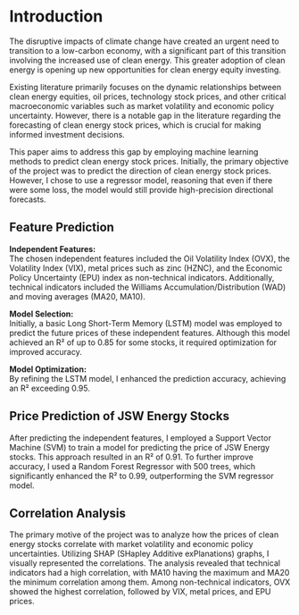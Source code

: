# Introduction

The disruptive impacts of climate change have created an urgent need to transition to a low-carbon economy, with a significant part of this transition involving the increased use of clean energy. This greater adoption of clean energy is opening up new opportunities for clean energy equity investing.

Existing literature primarily focuses on the dynamic relationships between clean energy equities, oil prices, technology stock prices, and other critical macroeconomic variables such as market volatility and economic policy uncertainty. However, there is a notable gap in the literature regarding the forecasting of clean energy stock prices, which is crucial for making informed investment decisions.

This paper aims to address this gap by employing machine learning methods to predict clean energy stock prices. Initially, the primary objective of the project was to predict the direction of clean energy stock prices. However, I chose to use a regressor model, reasoning that even if there were some loss, the model would still provide high-precision directional forecasts.

## Feature Prediction

**Independent Features:**  
The chosen independent features included the Oil Volatility Index (OVX), the Volatility Index (VIX), metal prices such as zinc (HZNC), and the Economic Policy Uncertainty (EPU) index as non-technical indicators. Additionally, technical indicators included the Williams Accumulation/Distribution (WAD) and moving averages (MA20, MA10).

**Model Selection:**  
Initially, a basic Long Short-Term Memory (LSTM) model was employed to predict the future prices of these independent features. Although this model achieved an R² of up to 0.85 for some stocks, it required optimization for improved accuracy.

**Model Optimization:**  
By refining the LSTM model, I enhanced the prediction accuracy, achieving an R² exceeding 0.95.

## Price Prediction of JSW Energy Stocks

After predicting the independent features, I employed a Support Vector Machine (SVM) to train a model for predicting the price of JSW Energy stocks. This approach resulted in an R² of 0.91. To further improve accuracy, I used a Random Forest Regressor with 500 trees, which significantly enhanced the R² to 0.99, outperforming the SVM regressor model.

## Correlation Analysis

The primary motive of the project was to analyze how the prices of clean energy stocks correlate with market volatility and economic policy uncertainties. Utilizing SHAP (SHapley Additive exPlanations) graphs, I visually represented the correlations. The analysis revealed that technical indicators had a high correlation, with MA10 having the maximum and MA20 the minimum correlation among them. Among non-technical indicators, OVX showed the highest correlation, followed by VIX, metal prices, and EPU prices.
